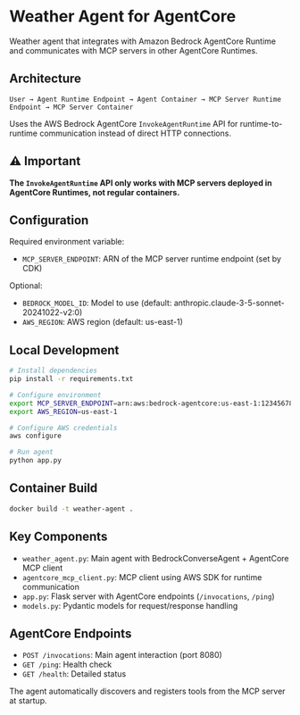 # Weather Agent for AgentCore

Weather agent that integrates with Amazon Bedrock AgentCore Runtime and communicates with MCP servers in other AgentCore Runtimes.

## Architecture

```
User → Agent Runtime Endpoint → Agent Container → MCP Server Runtime Endpoint → MCP Server Container
```

Uses the AWS Bedrock AgentCore `InvokeAgentRuntime` API for runtime-to-runtime communication instead of direct HTTP connections.

## ⚠️ **Important**

**The `InvokeAgentRuntime` API only works with MCP servers deployed in AgentCore Runtimes, not regular containers.**

## Configuration

Required environment variable:
- `MCP_SERVER_ENDPOINT`: ARN of the MCP server runtime endpoint (set by CDK)

Optional:
- `BEDROCK_MODEL_ID`: Model to use (default: anthropic.claude-3-5-sonnet-20241022-v2:0)
- `AWS_REGION`: AWS region (default: us-east-1)

## Local Development

```bash
# Install dependencies
pip install -r requirements.txt

# Configure environment
export MCP_SERVER_ENDPOINT=arn:aws:bedrock-agentcore:us-east-1:123456789012:runtime-endpoint/mcp-server
export AWS_REGION=us-east-1

# Configure AWS credentials
aws configure

# Run agent
python app.py
```

## Container Build

```bash
docker build -t weather-agent .
```

## Key Components

- `weather_agent.py`: Main agent with BedrockConverseAgent + AgentCore MCP client
- `agentcore_mcp_client.py`: MCP client using AWS SDK for runtime communication
- `app.py`: Flask server with AgentCore endpoints (`/invocations`, `/ping`)
- `models.py`: Pydantic models for request/response handling

## AgentCore Endpoints

- `POST /invocations`: Main agent interaction (port 8080)
- `GET /ping`: Health check
- `GET /health`: Detailed status

The agent automatically discovers and registers tools from the MCP server at startup.